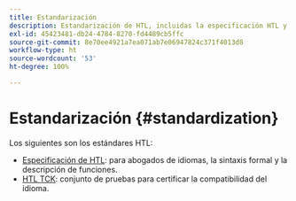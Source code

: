 ```yaml
---
title: Estandarización
description: Estandarización de HTL, incluidas la especificación HTL y HTL TCK.
exl-id: 45423481-db24-4784-8270-fd4489cb5ffc
source-git-commit: 8e70ee4921a7ea071ab7e06947824c371f4013d8
workflow-type: ht
source-wordcount: '53'
ht-degree: 100%

---
```


# Estandarización {#standardization}

Los siguientes son los estándares HTL:

* [Especificación de HTL](https://github.com/adobe/htl-spec): para abogados de idiomas, la sintaxis formal y la descripción de funciones.
* [HTL TCK](https://github.com/adobe/htl-tck): conjunto de pruebas para certificar la compatibilidad del idioma.
